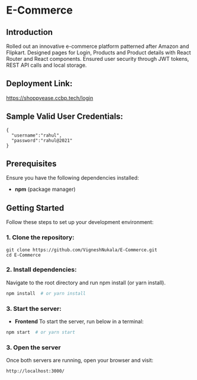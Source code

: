 # **E-Commerce** 

## **Introduction**  
 Rolled out an innovative e-commerce platform patterned after Amazon and Flipkart. Designed pages for Login, Products and Product
 details with React Router and React components. Ensured user security through JWT tokens, REST API calls and local storage.

## **Deployment Link:**
https://shoppyease.ccbp.tech/login

## **Sample Valid User Credentials:**
```
{
  "username":"rahul",
  "password":"rahul@2021"
}
```

## **Prerequisites**

Ensure you have the following dependencies installed:

- **npm** (package manager)

## **Getting Started**  

Follow these steps to set up your development environment:

### **1. Clone the repository:**  

```
git clone https://github.com/VigneshNukala/E-Commerce.git
cd E-Commerce
```

### **2. Install dependencies:**

Navigate to the root directory and run npm install (or yarn install).
```bash
npm install  # or yarn install
```

### **3. Start the server:**

- **Frontend**
To start the server, run below in a terminal:
```bash
npm start  # or yarn start
```

### **3. Open the server**
Once both servers are running, open your browser and visit:
```
http://localhost:3000/
```



